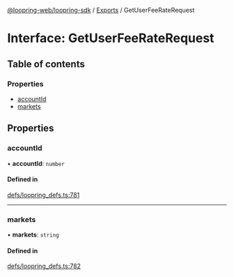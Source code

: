 [@loopring-web/loopring-sdk](../README.md) / [Exports](../modules.md) / GetUserFeeRateRequest

# Interface: GetUserFeeRateRequest

## Table of contents

### Properties

- [accountId](GetUserFeeRateRequest.md#accountid)
- [markets](GetUserFeeRateRequest.md#markets)

## Properties

### accountId

• **accountId**: `number`

#### Defined in

[defs/loopring_defs.ts:781](https://github.com/Loopring/loopring_sdk/blob/300ee65/src/defs/loopring_defs.ts#L781)

___

### markets

• **markets**: `string`

#### Defined in

[defs/loopring_defs.ts:782](https://github.com/Loopring/loopring_sdk/blob/300ee65/src/defs/loopring_defs.ts#L782)
